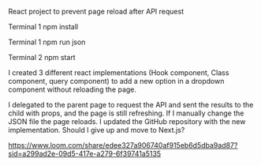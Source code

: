 React project to prevent page reload after API request

Terminal 1
npm install 

Terminal 1
npm run json

Terminal 2
npm start

I created 3 different react implementations (Hook component, Class component, query component) to add a new option in a dropdown component without reloading the page.

I delegated to the parent page to request the API and sent the results to the child with props, and the page is still refreshing. If I manually change the JSON file the page reloads. I updated the GitHub repository with the new implementation. Should I give up and move to Next.js?

https://www.loom.com/share/edee327a906740af915eb6d5dba9ad87?sid=a299ad2e-09d5-417e-a279-6f39741a5135
